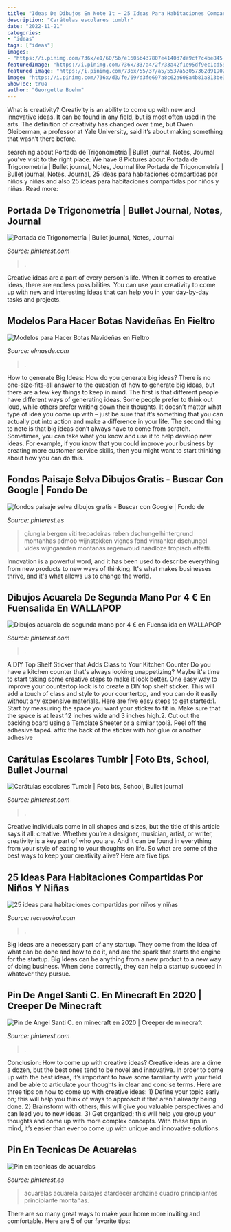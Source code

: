 ```yaml
---
title: "Ideas De Dibujos En Note It ~ 25 Ideas Para Habitaciones Compartidas Por Niños Y Niñas"
description: "Carátulas escolares tumblr"
date: "2022-11-21"
categories:
- "ideas"
tags: ["ideas"]
images:
- "https://i.pinimg.com/736x/e1/60/5b/e1605b437807e4140d7da9cf7c4be845.jpg"
featuredImage: "https://i.pinimg.com/736x/33/a4/2f/33a42f1e95df9ec1cd594c028532458d.jpg"
featured_image: "https://i.pinimg.com/736x/55/37/a5/5537a53057362d91902266b8d32bfbaf.jpg"
image: "https://i.pinimg.com/736x/d3/fe/69/d3fe697a8c62a608a4b81a813be36aba.jpg"
ShowToc: true
author: "Georgette Boehm"
---
```



What is creativity?
Creativity is an ability to come up with new and innovative ideas. It can be found in any field, but is most often used in the arts. The definition of creativity has changed over time, but Owen Gleiberman, a professor at Yale University, said it’s about making something that wasn’t there before.

	

		
searching about Portada de Trigonometría | Bullet journal, Notes, Journal you've visit to the right place. We have 8 Pictures about Portada de Trigonometría | Bullet journal, Notes, Journal like Portada de Trigonometría | Bullet journal, Notes, Journal, 25 ideas para habitaciones compartidas por niños y niñas and also 25 ideas para habitaciones compartidas por niños y niñas. Read more:
		
    
## Portada De Trigonometría | Bullet Journal, Notes, Journal

<img loading=lazy src="https://i.pinimg.com/736x/e1/60/5b/e1605b437807e4140d7da9cf7c4be845.jpg" onerror="this.onerror=null;this.src='https://tse3.mm.bing.net/th?id=OIP.KV_B3v4o0r4g2d2XpGJ7IgHaJ3&amp;pid=15.1';" alt="Portada de Trigonometría | Bullet journal, Notes, Journal">

_Source: pinterest.com_

>. 

	

Creative ideas are a part of every person's life. When it comes to creative ideas, there are endless possibilities. You can use your creativity to come up with new and interesting ideas that can help you in your day-by-day tasks and projects. 

    
## Modelos Para Hacer Botas Navideñas En Fieltro

<img loading=lazy src="http://elmasde.com/wp-content/uploads/2015/11/Botas-Navideñas-en-Fieltro08.jpg" onerror="this.onerror=null;this.src='https://tse1.mm.bing.net/th?id=OIP.FeWzlyrvmMYOnvqRdsP0ZQHaKc&amp;pid=15.1';" alt="Modelos para Hacer Botas Navideñas en Fieltro">

_Source: elmasde.com_

>. 

	

How to generate Big Ideas: How do you generate big ideas?
There is no one-size-fits-all answer to the question of how to generate big ideas, but there are a few key things to keep in mind. The first is that different people have different ways of generating ideas. Some people prefer to think out loud, while others prefer writing down their thoughts. It doesn’t matter what type of idea you come up with – just be sure that it’s something that you can actually put into action and make a difference in your life. 
The second thing to note is that big ideas don’t always have to come from scratch. Sometimes, you can take what you know and use it to help develop new ideas. For example, if you know that you could improve your business by creating more customer service skills, then you might want to start thinking about how you can do this.

    
## Fondos Paisaje Selva Dibujos Gratis - Buscar Con Google | Fondo De

<img loading=lazy src="https://i.pinimg.com/736x/55/37/a5/5537a53057362d91902266b8d32bfbaf.jpg" onerror="this.onerror=null;this.src='https://tse3.mm.bing.net/th?id=OIP.UzMD1Kc7N-kfqmDNQylbsQHaKX&amp;pid=15.1';" alt="fondos paisaje selva dibujos gratis - Buscar con Google | Fondo de">

_Source: pinterest.es_

>giungla bergen viti trepadeiras reben dschungelhintergrund montanhas admob wijnstokken vignes fond vinrankor dschungel vides wijngaarden montanas regenwoud naadloze tropisch effetti. 

	

Innovation is a powerful word, and it has been used to describe everything from new products to new ways of thinking. It's what makes businesses thrive, and it's what allows us to change the world.

    
## Dibujos Acuarela De Segunda Mano Por 4 € En Fuensalida En WALLAPOP

<img loading=lazy src="https://i.pinimg.com/736x/33/a4/2f/33a42f1e95df9ec1cd594c028532458d.jpg" onerror="this.onerror=null;this.src='https://tse2.mm.bing.net/th?id=OIP.JFsPQgTW4FJzEahEUPvgLgHaNI&amp;pid=15.1';" alt="Dibujos acuarela de segunda mano por 4 € en Fuensalida en WALLAPOP">

_Source: pinterest.com_

>. 

	

A DIY Top Shelf Sticker that Adds Class to Your Kitchen Counter
Do you have a kitchen counter that's always looking unappetizing? Maybe it's time to start taking some creative steps to make it look better. One easy way to improve your countertop look is to create a DIY top shelf sticker. This will add a touch of class and style to your countertop, and you can do it easily without any expensive materials. Here are five easy steps to get started:1. Start by measuring the space you want your sticker to fit in. Make sure that the space is at least 12 inches wide and 3 inches high.2. Cut out the backing board using a Template Sheeter or a similar tool3. Peel off the adhesive tape4. affix the back of the sticker with hot glue or another adhesive
    
## Carátulas Escolares Tumblr | Foto Bts, School, Bullet Journal

<img loading=lazy src="https://i.pinimg.com/736x/4c/56/05/4c56057070f1a615042899032721b513.jpg" onerror="this.onerror=null;this.src='https://tse3.mm.bing.net/th?id=OIP.BGy3xxDTBo0JpQAwjXg78AHaJ3&amp;pid=15.1';" alt="Carátulas escolares Tumblr | Foto bts, School, Bullet journal">

_Source: pinterest.com_

>. 

	

Creative individuals come in all shapes and sizes, but the title of this article says it all: creative. Whether you’re a designer, musician, artist, or writer, creativity is a key part of who you are. And it can be found in everything from your style of eating to your thoughts on life. So what are some of the best ways to keep your creativity alive? Here are five tips: 

    
## 25 Ideas Para Habitaciones Compartidas Por Niños Y Niñas

<img loading=lazy src="https://www.recreoviral.com/wp-content/uploads/2015/10/Creativas-habitaciones-compartidas-por-niños-y-niñas-16.jpg" onerror="this.onerror=null;this.src='https://tse1.mm.bing.net/th?id=OIP.VN3k3Dfa38KuPqCZPOpZsgHaGW&amp;pid=15.1';" alt="25 ideas para habitaciones compartidas por niños y niñas">

_Source: recreoviral.com_

>. 

	

Big Ideas are a necessary part of any startup. They come from the idea of what can be done and how to do it, and are the spark that starts the engine for the startup. Big Ideas can be anything from a new product to a new way of doing business. When done correctly, they can help a startup succeed in whatever they pursue.

    
## Pin De Angel Santi C. En Minecraft En 2020 | Creeper De Minecraft

<img loading=lazy src="https://i.pinimg.com/736x/d3/fe/69/d3fe697a8c62a608a4b81a813be36aba.jpg" onerror="this.onerror=null;this.src='https://tse4.mm.bing.net/th?id=OIP.YhD9FwCckpi7Lkga77moewHaKX&amp;pid=15.1';" alt="Pin de Angel Santi C. en minecraft en 2020 | Creeper de minecraft">

_Source: pinterest.com_

>. 

	

Conclusion: How to come up with creative ideas?
Creative ideas are a dime a dozen, but the best ones tend to be novel and innovative. In order to come up with the best ideas, it’s important to have some familiarity with your field and be able to articulate your thoughts in clear and concise terms. Here are three tips on how to come up with creative ideas: 1) Define your topic early on; this will help you think of ways to approach it that aren’t already being done. 2) Brainstorm with others; this will give you valuable perspectives and can lead you to new ideas. 3) Get organized; this will help you group your thoughts and come up with more complex concepts. With these tips in mind, it’s easier than ever to come up with unique and innovative solutions.

    
## Pin En Tecnicas De Acuarelas

<img loading=lazy src="https://i.pinimg.com/736x/78/89/df/7889dfab81d1603f0b71603c99622d5f.jpg" onerror="this.onerror=null;this.src='https://tse4.mm.bing.net/th?id=OIP.a1w2_DZhh8D91l9b_7ILzwHaKW&amp;pid=15.1';" alt="Pin en tecnicas de acuarelas">

_Source: pinterest.es_

>acuarelas acuarela paisajes atardecer archzine cuadro principiantes principiante montañas. 

	

There are so many great ways to make your home more inviting and comfortable. Here are 5 of our favorite tips:

